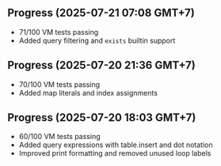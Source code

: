 ## Progress (2025-07-21 07:08 GMT+7)
- 71/100 VM tests passing
- Added query filtering and `exists` builtin support

## Progress (2025-07-20 21:36 GMT+7)
- 70/100 VM tests passing
- Added map literals and index assignments

## Progress (2025-07-20 18:03 GMT+7)
- 60/100 VM tests passing
- Added query expressions with table.insert and dot notation
- Improved print formatting and removed unused loop labels
